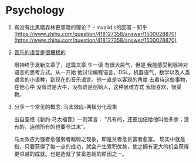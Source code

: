 # Psychology

1. 有没有比黑暗森林更黑暗的理论？ - invalid s的回答 - 知乎 [https://www.zhihu.com/question/418127358/answer/1500028870](https://www.zhihu.com/question/418127358/answer/1500028870)
2. [音乐的语言是很糟糕的](http://www.yinwang.org/blog-cn/2020/12/19/music)

   垠神终于发新文章了，这篇文章 乍一读 有很大戾气，但是 我能感受到垠神对语言的思考方式。从一开始 他讨论编程语言，DSL，机器语气，数学以及人类语言的小语种，到现在的音乐语言。他一直是以客观的角度 去看待这些事物，在他心中 没有谁是大牛，没有谁是创始人，这种思维方式 我很喜欢，很受教。

3. 分享一个常见的概念: 马太效应-两极分化现象

   出自圣经《新约·马太福音》一则寓言： “凡有的，还要加倍给他叫他多余；没有的，连他所有的也要夺过来”。

   马太效应为强者愈强弱者越弱之现象，即是贫者愈贫富者愈富。 现实中就是指，只要获得了每一点的成功，就会产生累积优势，使之拥有更大的机会获得更卓越的成就。也是造就了贫富差距的原因之一。

